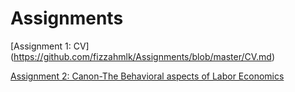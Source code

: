 # Assignments

[Assignment 1: CV] (https://github.com/fizzahmlk/Assignments/blob/master/CV.md)

[Assignment 2: Canon-The Behavioral aspects of Labor Economics](https://github.com/spirosara/Assignments/blob/master/Canon-%20The%20Behavioral%20aspects%20of%20Labor%20Economics.md)
